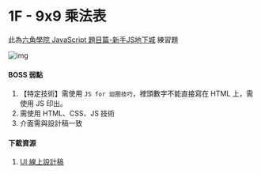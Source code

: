 # 1F - 9x9 乘法表

此為[六角學院 JavaScript 題目篇-新手JS地下城](https://www.udemy.com/course/js-underground/learn/lecture/13346416#overview) 練習題

![img](https://i.udemycdn.com/redactor/raw/2019-01-23_07-03-50-cdee8697795fd0dc096106e0151a0e93.png)



#### BOSS 弱點

1. 【特定技術】需使用 `JS for 迴圈技巧`，裡頭數字不能直接寫在 HTML 上，需使用 JS 印出。
2.   需使用 HTML、CSS、JS 技術
3. 介面需與設計稿一致

#### 下載資源

1. [UI 線上設計稿](https://xd.adobe.com/spec/256981fc-ef65-4d9b-773c-45d8ef0353c6-5358/screen/50fba855-bde7-4771-b73c-3fd839418cf0/multiplication-chart/)
